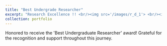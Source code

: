 ```yaml
---
title: "Best Undergrade Researcher"
excerpt: "Research Excellence !! <br/><img src='/images/r_d_1'> <br/><img src='/images/r_d_2'>"
collection: portfolio
---
```


Honored to receive the 'Best Undergraduate Researcher' award! Grateful for the recognition and support throughout this journey.
